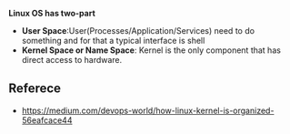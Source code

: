 
**Linux OS has two-part**

 - **User Space**:User(Processes/Application/Services) need to do something and for that a typical interface is shell
 - **Kernel Space or Name Space**: Kernel is the only component that has direct access to hardware.


## Referece 

 - https://medium.com/devops-world/how-linux-kernel-is-organized-56eafcace44

<!--stackedit_data:
eyJoaXN0b3J5IjpbMzg4MTk3NzY5LC0xODUwMDA0MTY2LDQ5Nz
gxODgxMCw3MzA5OTgxMTZdfQ==
-->